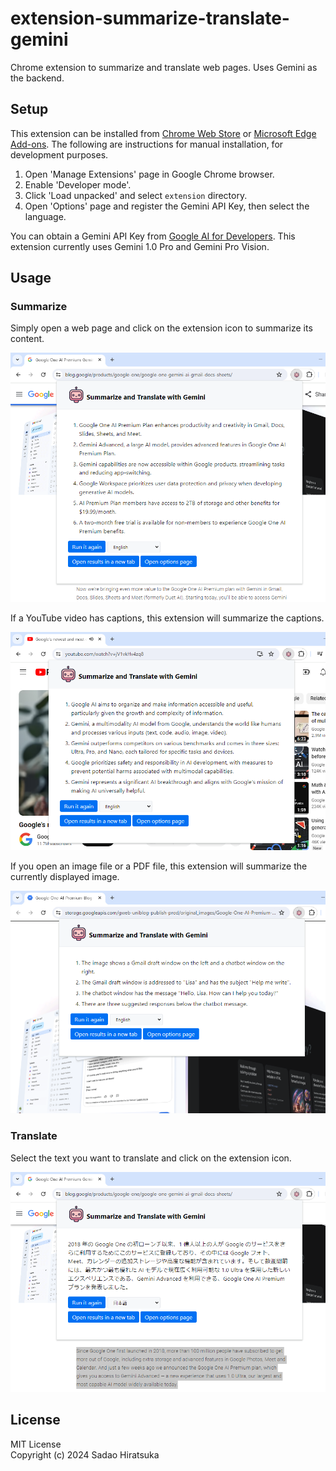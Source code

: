 # extension-summarize-translate-gemini

Chrome extension to summarize and translate web pages. Uses Gemini as the backend.

## Setup

This extension can be installed from [Chrome Web Store](https://chromewebstore.google.com/detail/hmdcbbbdmfapkpdaganadiihfmdnpngi) or [Microsoft Edge Add-ons](https://microsoftedge.microsoft.com/addons/detail/ljmmilamifhanifgbfliknbicfjllheb).
The following are instructions for manual installation, for development purposes.

1. Open 'Manage Extensions' page in Google Chrome browser.
2. Enable 'Developer mode'.
3. Click 'Load unpacked' and select `extension` directory.
4. Open 'Options' page and register the Gemini API Key, then select the language.

You can obtain a Gemini API Key from [Google AI for Developers](https://ai.google.dev/).
This extension currently uses Gemini 1.0 Pro and Gemini Pro Vision.

## Usage

### Summarize

Simply open a web page and click on the extension icon to summarize its content.

![Summarize](img/screenshot_summarize.png)

If a YouTube video has captions, this extension will summarize the captions.

![Summarize - YouTube](img/screenshot_youtube.png)

If you open an image file or a PDF file, this extension will summarize the currently displayed image.

![Summarize - Image](img/screenshot_image.png)

### Translate

Select the text you want to translate and click on the extension icon.

![Translate](img/screenshot_translate.png)

## License

MIT License  
Copyright (c) 2024 Sadao Hiratsuka
